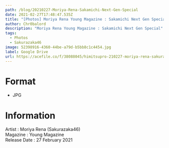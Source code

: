 ```yaml
---
path: /blog/20210227-Moriya-Rena-Sakamichi-Next-Gen-Special
date: 2021-02-27T17:48:47.535Z
title: "[Photos] Moriya Rena Young Magazine : Sakamichi Next Gen Special"
author: Chr0balord
description: "Moriya Rena Young Magazine : Sakamichi Next Gen Special"
tags:
  - Photos
  - Sakurazaka46
image: 52398916-4360-44be-a79d-b5bb8c1c4454.jpg
label: Google Drive
url: https://acefile.co/f/38088045/himitsupro-210227-moriya-rena-sakurazaka46-young-magazine-rar
---
```

# Format

* JPG

# Information

Artist : Moriya Rena (Sakurazaka46) <br>
Magazine : Young Magazine\
Release Date : 27 February 2021 <br>